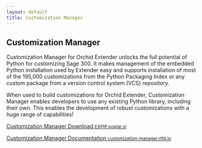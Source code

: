```yaml
---
layout: default
title: Customization Manager
---
```


## Customization Manager

Customization Manager for Orchid Extender unlocks the full potential of Python
for customizing Sage 300.  It makes management of the embedded Python
installation used by Extender easy and supports installation of most of the
195,000 customizations from the Python Packaging Index or any custom
package from a version control system (VCS) repository.

When used to build customizations for Orchid Extender, Customization Manager
enables developers to use any existing Python library, including their own.
This enables the development of robust customizations with a huge range
of capabilities!

<p class="view">
    <a href="assets/customization-manager/EXPIP.poplar.vi" download>
        Customization Manager Download <small>EXPIP.poplar.vi</small></a>
</p>

<p class="view">
    <a href="https://customization-manager.rtfd.io">
        Customization Manager Documentation
        <small>customization-manager.rtfd.io</small></a>
</p>
